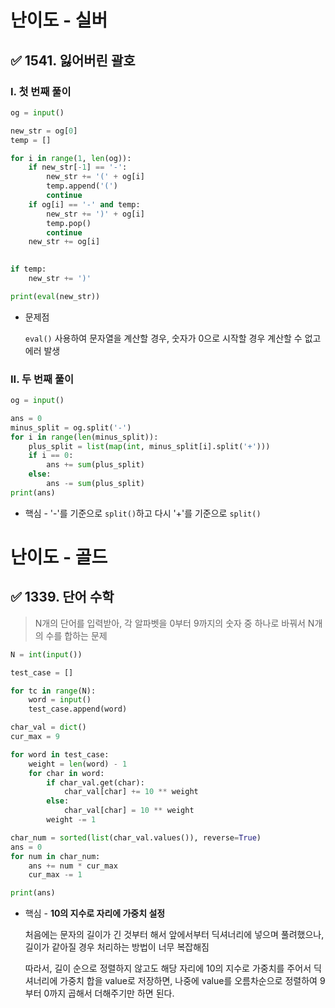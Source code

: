 # 난이도 - 실버

## ✅ 1541. 잃어버린 괄호

### I. 첫 번째 풀이

```python
og = input()

new_str = og[0]
temp = []

for i in range(1, len(og)):
    if new_str[-1] == '-':
        new_str += '(' + og[i]
        temp.append('(')
        continue
    if og[i] == '-' and temp:
        new_str += ')' + og[i]
        temp.pop()
        continue
    new_str += og[i]
        

if temp:
    new_str += ')'

print(eval(new_str))
```

- 문제점

  `eval()` 사용하여 문자열을 계산할 경우, 숫자가 0으로 시작할 경우 계산할 수 없고 에러 발생

### II. 두 번째 풀이

```python
og = input()

ans = 0
minus_split = og.split('-')
for i in range(len(minus_split)):
    plus_split = list(map(int, minus_split[i].split('+')))
    if i == 0:
        ans += sum(plus_split)
    else:
        ans -= sum(plus_split)
print(ans)
```

- 핵심 - '-'를 기준으로 `split()`하고 다시 '+'를 기준으로 `split()`

# 난이도 - 골드

## ✅ 1339. 단어 수학

> N개의 단어를 입력받아, 각 알파벳을 0부터 9까지의 숫자 중 하나로 바꿔서 N개의 수를 합하는 문제

```python
N = int(input())

test_case = []

for tc in range(N):
    word = input()
    test_case.append(word)

char_val = dict()
cur_max = 9

for word in test_case:
    weight = len(word) - 1
    for char in word:
        if char_val.get(char):
            char_val[char] += 10 ** weight
        else:
            char_val[char] = 10 ** weight
        weight -= 1

char_num = sorted(list(char_val.values()), reverse=True)
ans = 0
for num in char_num:
    ans += num * cur_max
    cur_max -= 1

print(ans)
```

- 핵심 - **10의 지수로 자리에 가중치 설정**

  처음에는 문자의 길이가 긴 것부터 해서 앞에서부터 딕셔너리에 넣으며 풀려했으나, 길이가 같아질 경우 처리하는 방법이 너무 복잡해짐

  따라서, 길이 순으로 정렬하지 않고도 해당 자리에 10의 지수로 가중치를 주어서 딕셔너리에 가중치 합을 value로 저장하면, 나중에 value를 오름차순으로 정렬하여 9부터 0까지 곱해서 더해주기만 하면 된다.